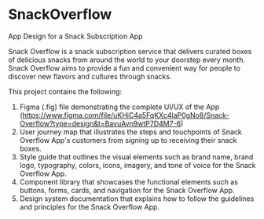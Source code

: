 # SnackOverflow
App Design for a Snack Subscription App

Snack Overflow is a snack subscription service that delivers curated boxes of delicious snacks from around the world to your doorstep every month. Snack Overflow aims to provide a fun and convenient way for people to discover new flavors and cultures through snacks.

This project contains the following:

1. Figma (.fig) file demonstrating the complete UI/UX of the App (https://www.figma.com/file/uKHiC4a5FqKXc4laP0gNo8/Snack-Overflow?type=design&t=BavuAvn9wtP7D4M7-6)
2. User journey map that illustrates the steps and touchpoints of Snack Overflow App's customers from signing up to receiving their snack boxes.
3. Style guide that outlines the visual elements such as brand name, brand logo, typography, colors, icons, imagery, and tone of voice for the Snack Overflow App.
4. Component library that showcases the functional elements such as buttons, forms, cards, and navigation for the Snack Overflow App.
5. Design system documentation that explains how to follow the guidelines and principles for the Snack Overflow App.
